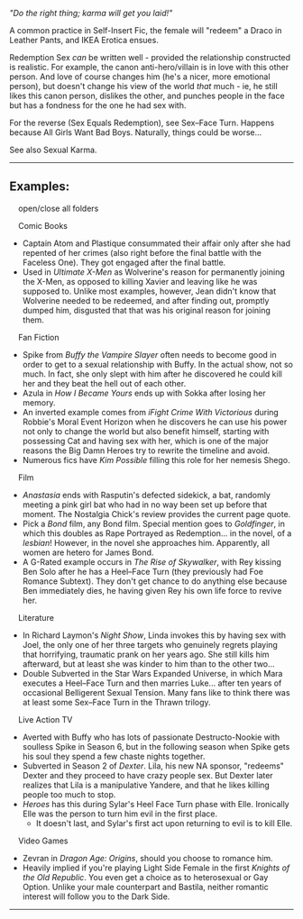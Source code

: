 _"Do the right thing; karma will get you laid!"_

A common practice in Self-Insert Fic, the female will "redeem" a Draco in Leather Pants, and IKEA Erotica ensues.

Redemption Sex _can_ be written well - provided the relationship constructed is realistic. For example, the canon anti-hero/villain is in love with this other person. And love of course changes him (he's a nicer, more emotional person), but doesn't change his view of the world _that_ much - ie, he still likes this canon person, dislikes the other, and punches people in the face but has a fondness for the one he had sex with.

For the reverse (Sex Equals Redemption), see Sex–Face Turn. Happens because All Girls Want Bad Boys. Naturally, things could be worse...

See also Sexual Karma.

___

## Examples:

    open/close all folders 

    Comic Books 

-   Captain Atom and Plastique consummated their affair only after she had repented of her crimes (also right before the final battle with the Faceless One). They got engaged after the final battle.
-   Used in _Ultimate X-Men_ as Wolverine's reason for permanently joining the X-Men, as opposed to killing Xavier and leaving like he was supposed to. Unlike most examples, however, Jean didn't know that Wolverine needed to be redeemed, and after finding out, promptly dumped him, disgusted that that was his original reason for joining them.

    Fan Fiction 

-   Spike from _Buffy the Vampire Slayer_ often needs to become good in order to get to a sexual relationship with Buffy. In the actual show, not so much. In fact, she only slept with him after he discovered he could kill her and they beat the hell out of each other.
-   Azula in _How I Became Yours_ ends up with Sokka after losing her memory.
-   An inverted example comes from _iFight Crime With Victorious_ during Robbie's Moral Event Horizon when he discovers he can use his power not only to change the world but also benefit himself, starting with possessing Cat and having sex with her, which is one of the major reasons the Big Damn Heroes try to rewrite the timeline and avoid.
-   Numerous fics have _Kim Possible_ filling this role for her nemesis Shego.

    Film 

-   _Anastasia_ ends with Rasputin's defected sidekick, a bat, randomly meeting a pink girl bat who had in no way been set up before that moment. The Nostalgia Chick's review provides the current page quote.
-   Pick a _Bond_ film, any Bond film. Special mention goes to _Goldfinger_, in which this doubles as Rape Portrayed as Redemption... in the novel, of a _lesbian_! However, in the novel she approaches him. Apparently, all women are hetero for James Bond.
-   A G-Rated example occurs in _The Rise of Skywalker_, with Rey kissing Ben Solo after he has a Heel–Face Turn (they previously had Foe Romance Subtext). They don't get chance to do anything else because Ben immediately dies, he having given Rey his own life force to revive her.

    Literature 

-   In Richard Laymon's _Night Show_, Linda invokes this by having sex with Joel, the only one of her three targets who genuinely regrets playing that horrifying, traumatic prank on her years ago. She still kills him afterward, but at least she was kinder to him than to the other two...
-   Double Subverted in the Star Wars Expanded Universe, in which Mara executes a Heel–Face Turn and then marries Luke... after ten years of occasional Belligerent Sexual Tension. Many fans like to think there was at least some Sex–Face Turn in the Thrawn trilogy.

    Live Action TV 

-   Averted with Buffy who has lots of passionate Destructo-Nookie with soulless Spike in Season 6, but in the following season when Spike gets his soul they spend a few chaste nights together.
-   Subverted in Season 2 of _Dexter_. Lila, his new NA sponsor, "redeems" Dexter and they proceed to have crazy people sex. But Dexter later realizes that Lila is a manipulative Yandere, and that he likes killing people too much to stop.
-   _Heroes_ has this during Sylar's Heel Face Turn phase with Elle. Ironically Elle was the person to turn him evil in the first place.
    -   It doesn't last, and Sylar's first act upon returning to evil is to kill Elle.

    Video Games 

-   Zevran in _Dragon Age: Origins_, should you choose to romance him.
-   Heavily implied if you're playing Light Side Female in the first _Knights of the Old Republic_. You even get a choice as to heterosexual or Gay Option. Unlike your male counterpart and Bastila, neither romantic interest will follow you to the Dark Side.

___